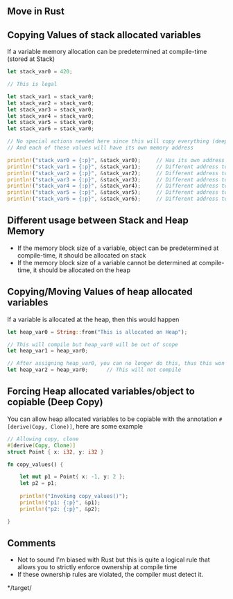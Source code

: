 ## Move in Rust


## Copying Values of stack allocated variables
If a variable memory allocation can be predetermined at compile-time (stored at Stack)

```rust
let stack_var0 = 420;

// This is legal

let stack_var1 = stack_var0;
let stack_var2 = stack_var0;
let stack_var3 = stack_var0;
let stack_var4 = stack_var0;
let stack_var5 = stack_var0;
let stack_var6 = stack_var0;

// No special actions needed here since this will copy everything (deep copy)
// And each of these values will have its own memory address

println!("stack_var0 = {:p}", &stack_var0);     // Has its own address
println!("stack_var1 = {:p}", &stack_var1);     // Different address to stack_var0
println!("stack_var2 = {:p}", &stack_var2);     // Different address to stack_var1
println!("stack_var3 = {:p}", &stack_var3);     // Different address to stack_var2
println!("stack_var4 = {:p}", &stack_var4);     // Different address to stack_var3
println!("stack_var5 = {:p}", &stack_var5);     // Different address to stack_var4
println!("stack_var6 = {:p}", &stack_var6);     // Different address to stack_var5

```

## Different usage between Stack and Heap Memory

- If the memory block size of a variable, object can be predetermined at compile-time, it should be allocated on stack
- If the memory block size of a variable cannot be determined at compile-time, it should be allocated on the heap

## Copying/Moving Values of heap allocated variables

If a variable is allocated at the heap, then this would happen

```rust
let heap_var0 = String::from("This is allocated on Heap");

// This will compile but heap_var0 will be out of scope
let heap_var1 = heap_var0;

// After assigning heap_var0, you can no longer do this, thus this won't compile
let heap_var2 = heap_var0;      // This will not compile

```

## Forcing Heap allocated variables/object to copiable (Deep Copy)

You can allow heap allocated variables to be copiable with the annotation `#[derive(Copy, Clone)]`, here are some example

```rust
// Allowing copy, clone
#[derive(Copy, Clone)]
struct Point { x: i32, y: i32 }

fn copy_values() {

    let mut p1 = Point{ x: -1, y: 2 };
    let p2 = p1;
    
    println!("Invoking copy_values()");
    println!("p1: {:p}", &p1);
    println!("p2: {:p}", &p2);

}
```
## Comments
- Not to sound I'm biased with Rust but this is quite a logical rule that allows you to strictly enforce ownership at compile time
- If these ownership rules are violated, the compiler must detect it.

*/target/
